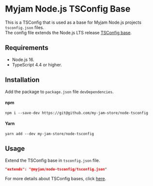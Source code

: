 # Myjam Node.js TSConfig Base

This is a TSConfig that is used as a base for Myjam Node.js projects `tsconfig.json` files.  
The config file extends the Node.js LTS release [TSConfig base](https://www.npmjs.com/package/@tsconfig/node12).

## Requirements

- Node.js 16.
- TypeScript 4.4 or higher.

## Installation

Add the package to `package.json` file `devDependencies`.

#### npm
```shell
npm i --save-dev https://git@github.com/my-jam-store/node-tsconfig
```

#### Yarn
```shell
yarn add --dev my-jam-store/node-tsconfig
```

## Usage

Extend the TSConfig base in `tsconfig.json` file.

```json
"extends": "@myjam/node-tsconfig/tsconfig.json"
```

For more details about TSConfig bases, click [here](https://www.typescriptlang.org/docs/handbook/tsconfig-json.html#tsconfig-bases).
